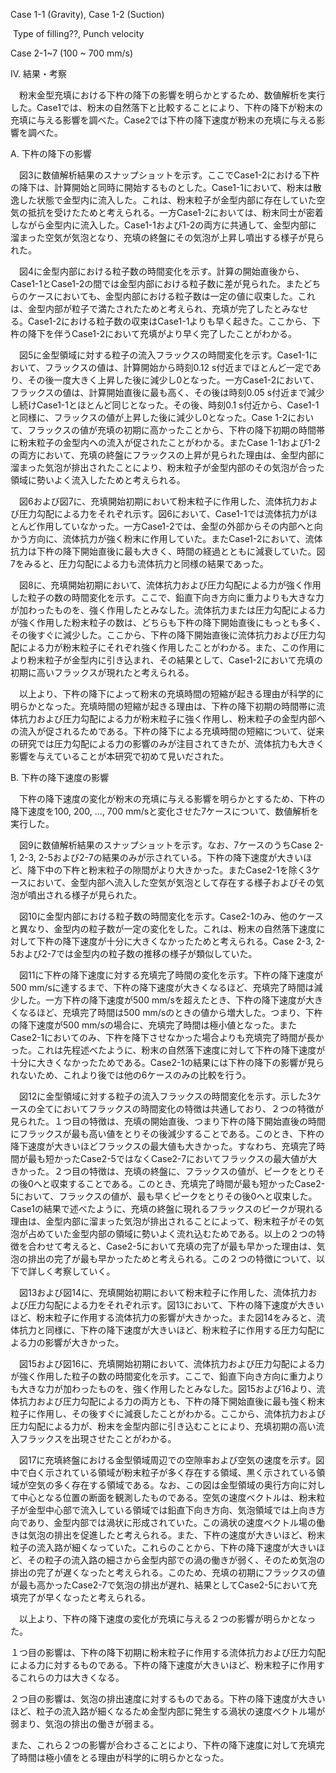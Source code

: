 Case 1-1 (Gravity), Case 1-2 (Suction)

​	Type of filling??, Punch velocity

Case 2-1~7 (100 ~ 700 mm/s)



Ⅳ. 結果・考察

　粉末金型充填における下杵の降下の影響を明らかとするため、数値解析を実行した。Case1では、粉末の自然落下と比較することにより、下杵の降下が粉末の充填に与える影響を調べた。Case2では下杵の降下速度が粉末の充填に与える影響を調べた。



A. 下杵の降下の影響

　図3に数値解析結果のスナップショットを示す。ここでCase1-2における下杵の降下は、計算開始と同時に開始するものとした。Case1-1において、粉末は散逸した状態で金型内に流入した。これは、粉末粒子が金型内部に存在していた空気の抵抗を受けたためと考えられる。一方Case1-2においては、粉末同士が密着しながら金型内に流入した。Case1-1および1-2の両方に共通して、金型内部に溜まった空気が気泡となり、充填の終盤にその気泡が上昇し噴出する様子が見られた。

　図4に金型内部における粒子数の時間変化を示す。計算の開始直後から、Case1-1とCase1-2の間では金型内部における粒子数に差が見られた。またどちらのケースにおいても、金型内部における粒子数は一定の値に収束した。これは、金型内部が粒子で満たされたためと考えられ、充填が完了したとみなせる。Case1-2における粒子数の収束はCase1-1よりも早く起きた。ここから、下杵の降下を伴うCase1-2において充填がより早く完了したことがわかる。

　図5に金型領域に対する粒子の流入フラックスの時間変化を示す。Case1-1において、フラックスの値は、計算開始から時刻0.12 s付近までほとんど一定であり、その後一度大きく上昇した後に減少し0となった。一方Case1-2において、フラックスの値は、計算開始直後に最も高く、その後は時刻0.05 s付近まで減少し続けCase1-1とほとんど同じとなった。その後、時刻0.1 s付近から、Case1-1と同様に、フラックスの値が上昇した後に減少し0となった。Case 1-2において、フラックスの値が充填の初期に高かったことから、下杵の降下初期の時間帯に粉末粒子の金型内への流入が促されたことがわかる。またCase 1-1および1-2の両方において、充填の終盤にフラックスの上昇が見られた理由は、金型内部に溜まった気泡が排出されたことにより、粉末粒子が金型内部のその気泡が合った領域に勢いよく流入したためと考えられる。

　図6および図7に、充填開始初期において粉末粒子に作用した、流体抗力および圧力勾配による力をそれぞれ示す。図6において、Case1-1では流体抗力がほとんど作用していなかった。一方Case1-2では、金型の外部からその内部へと向かう方向に、流体抗力が強く粉末に作用していた。またCase1-2において、流体抗力は下杵の降下開始直後に最も大きく、時間の経過とともに減衰していた。図7をみると、圧力勾配による力も流体抗力と同様の結果であった。

　図8に、充填開始初期において、流体抗力および圧力勾配による力が強く作用した粒子の数の時間変化を示す。ここで、鉛直下向き方向に重力よりも大きな力が加わったものを、強く作用したとみなした。流体抗力または圧力勾配による力が強く作用した粉末粒子の数は、どちらも下杵の降下開始直後にもっとも多く、その後すぐに減少した。ここから、下杵の降下開始直後に流体抗力および圧力勾配による力が粉末粒子にそれぞれ強く作用したことがわかる。また、この作用により粉末粒子が金型内に引き込まれ、その結果として、Case1-2において充填の初期に高いフラックスが現れたと考えられる。

　以上より、下杵の降下によって粉末の充填時間の短縮が起きる理由が科学的に明らかとなった。充填時間の短縮が起きる理由は、下杵の降下初期の時間帯に流体抗力および圧力勾配による力が粉末粒子に強く作用し、粉末粒子の金型内部への流入が促されるためである。下杵の降下による充填時間の短縮について、従来の研究では圧力勾配による力の影響のみが注目されてきたが、流体抗力も大きく影響を与えていることが本研究で初めて見いだされた。







B. 下杵の降下速度の影響

　下杵の降下速度の変化が粉末の充填に与える影響を明らかとするため、下杵の降下速度を100, 200, ..., 700 mm/sと変化させた7ケースについて、数値解析を実行した。

　図9に数値解析結果のスナップショットを示す。なお、7ケースのうちCase 2-1, 2-3, 2-5および2-7の結果のみが示されている。下杵の降下速度が大きいほど、降下中の下杵と粉末粒子の隙間がより大きかった。またCase2-1を除く3ケースにおいて、金型内部へ流入した空気が気泡として存在する様子およびその気泡が噴出される様子が見られた。

　図10に金型内部における粒子数の時間変化を示す。Case2-1のみ、他のケースと異なり、金型内の粒子数が一定の変化をした。これは、粉末の自然落下速度に対して下杵の降下速度が十分に大きくなかったためと考えられる。Case 2-3, 2-5および2-7では金型内の粒子数の推移の様子が類似していた。

　図11に下杵の降下速度に対する充填完了時間の変化を示す。下杵の降下速度が500 mm/sに達するまで、下杵の降下速度が大きくなるほど、充填完了時間は減少した。一方下杵の降下速度が500 mm/sを超えたとき、下杵の降下速度が大きくなるほど、充填完了時間は500 mm/sのときの値から増大した。つまり、下杵の降下速度が500 mm/sの場合に、充填完了時間は極小値となった。またCase2-1においてのみ、下杵を降下させなかった場合よりも充填完了時間が長かった。これは先程述べたように、粉末の自然落下速度に対して下杵の降下速度が十分に大きくなかったためである。Case2-1の結果には下杵の降下の影響が見られないため、これより後では他の6ケースのみの比較を行う。

　図12に金型領域に対する粒子の流入フラックスの時間変化を示す。示した3ケースの全てにおいてフラックスの時間変化の特徴は共通しており、２つの特徴が見られた。１つ目の特徴は、充填の開始直後、つまり下杵の降下開始直後の時間にフラックスが最も高い値をとりその後減少することである。このとき、下杵の降下速度が大きいほどフラックスの最大値も大きかった。すなわち、充填完了時間が最も短かったCase2-5ではなくCase2-7においてフラックスの最大値が大きかった。２つ目の特徴は、充填の終盤に、フラックスの値が、ピークをとりその後0へと収束することである。このとき、充填完了時間が最も短かったCase2-5において、フラックスの値が、最も早くピークをとりその後0へと収束した。Case1の結果で述べたように、充填の終盤に現れるフラックスのピークが現れる理由は、金型内部に溜まった気泡が排出されることによって、粉末粒子がその気泡が占めていた金型内部の領域に勢いよく流れ込むためである。以上の２つの特徴を合わせて考えると、Case2-5において充填の完了が最も早かった理由は、気泡の排出の完了が最も早かったためと考えられる。この２つの特徴について、以下で詳しく考察していく。

　図13および図14に、充填開始初期において粉末粒子に作用した、流体抗力および圧力勾配による力をそれぞれ示す。図13において、下杵の降下速度が大きいほど、粉末粒子に作用する流体抗力の影響が大きかった。また図14をみると、流体抗力と同様に、下杵の降下速度が大きいほど、粉末粒子に作用する圧力勾配による力の影響が大きかった。

　図15および図16に、充填開始初期において、流体抗力および圧力勾配による力が強く作用した粒子の数の時間変化を示す。ここで、鉛直下向き方向に重力よりも大きな力が加わったものを、強く作用したとみなした。図15および16より、流体抗力および圧力勾配による力の両方とも、下杵の降下開始直後に最も強く粉末粒子に作用し、その後すぐに減衰したことがわかる。ここから、流体抗力および圧力勾配による力が、粉末を金型内部に引き込むことにより、充填初期の高い流入フラックスを出現させたことがわかる。

　図17に充填終盤における金型領域周辺での空隙率および空気の速度を示す。図中で白く示されている領域が粉末粒子が多く存在する領域、黒く示されている領域が空気の多く存在する領域である。なお、この図は金型領域の奥行方向に対して中心となる位置の断面を観測したものである。空気の速度ベクトルは、粉末粒子が金型中心部で流入している領域では鉛直下向き方向、気泡領域では上向き方向であり、金型内部では渦状に形成されていた。この渦状の速度ベクトル場の働きは気泡の排出を促進したと考えられる。また、下杵の速度が大きいほど、粉末粒子の流入路が細くなっていた。これらのことから、下杵の降下速度が大きいほど、その粒子の流入路の細さから金型内部での渦の働きが弱く、そのため気泡の排出の完了が遅くなったと考えられる。このため、充填の初期にフラックスの値が最も高かったCase2-7で気泡の排出が遅れ、結果としてCase2-5において充填完了が早くなったと考えられる。

　以上より、下杵の降下速度の変化が充填に与える２つの影響が明らかとなった。

１つ目の影響は、下杵の降下初期に粉末粒子に作用する流体抗力および圧力勾配による力に対するものである。下杵の降下速度が大きいほど、粉末粒子に作用するこれらの力は大きくなる。

２つ目の影響は、気泡の排出速度に対するものである。下杵の降下速度が大きいほど、粒子の流入路が細くなるため金型内部に発生する渦状の速度ベクトル場が弱まり、気泡の排出の働きが弱まる。

また、これら２つの影響が合わさることにより、下杵の降下速度に対して充填完了時間は極小値をとる理由が科学的に明らかとなった。


